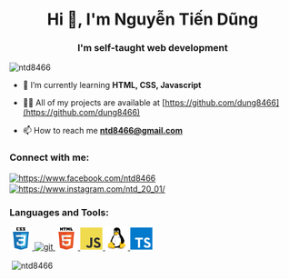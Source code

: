 <h1 align="center">Hi 👋, I'm Nguyễn Tiến Dũng</h1>
<h3 align="center">I'm self-taught web development</h3>

<p align="left"> <img src="https://komarev.com/ghpvc/?username=ntd8466&label=Profile%20views&color=0e75b6&style=flat" alt="ntd8466" /> </p>

- 🌱 I’m currently learning **HTML, CSS, Javascript**

- 👨‍💻 All of my projects are available at [https://github.com/dung8466](https://github.com/dung8466)

- 📫 How to reach me **ntd8466@gmail.com**

<h3 align="left">Connect with me:</h3>
<p align="left">
<a href="https://fb.com/https://www.facebook.com/ntd8466" target="blank"><img align="center" src="https://raw.githubusercontent.com/rahuldkjain/github-profile-readme-generator/master/src/images/icons/Social/facebook.svg" alt="https://www.facebook.com/ntd8466" height="30" width="40" /></a>
<a href="https://instagram.com/https://www.instagram.com/ntd_20_01/" target="blank"><img align="center" src="https://raw.githubusercontent.com/rahuldkjain/github-profile-readme-generator/master/src/images/icons/Social/instagram.svg" alt="https://www.instagram.com/ntd_20_01/" height="30" width="40" /></a>
</p>

<h3 align="left">Languages and Tools:</h3>
<p align="left"> <a href="https://www.w3schools.com/css/" target="_blank" rel="noreferrer"> <img src="https://raw.githubusercontent.com/devicons/devicon/master/icons/css3/css3-original-wordmark.svg" alt="css3" width="40" height="40"/> </a> <a href="https://git-scm.com/" target="_blank" rel="noreferrer"> <img src="https://www.vectorlogo.zone/logos/git-scm/git-scm-icon.svg" alt="git" width="40" height="40"/> </a> <a href="https://www.w3.org/html/" target="_blank" rel="noreferrer"> <img src="https://raw.githubusercontent.com/devicons/devicon/master/icons/html5/html5-original-wordmark.svg" alt="html5" width="40" height="40"/> </a> <a href="https://developer.mozilla.org/en-US/docs/Web/JavaScript" target="_blank" rel="noreferrer"> <img src="https://raw.githubusercontent.com/devicons/devicon/master/icons/javascript/javascript-original.svg" alt="javascript" width="40" height="40"/> </a> <a href="https://www.linux.org/" target="_blank" rel="noreferrer"> <img src="https://raw.githubusercontent.com/devicons/devicon/master/icons/linux/linux-original.svg" alt="linux" width="40" height="40"/> </a> <a href="https://www.typescriptlang.org/" target="_blank" rel="noreferrer"> <img src="https://raw.githubusercontent.com/devicons/devicon/master/icons/typescript/typescript-original.svg" alt="typescript" width="40" height="40"/> </a> </p>

<p>&nbsp;<img align="center" src="https://github-readme-stats.vercel.app/api?username=ntd8466&show_icons=true&locale=en" alt="ntd8466" /></p>
